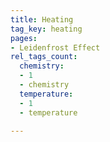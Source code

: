 ```yaml
---
title: Heating
tag_key: heating
pages:
- Leidenfrost Effect
rel_tags_count:
  chemistry:
  - 1
  - chemistry
  temperature:
  - 1
  - temperature

---
```

